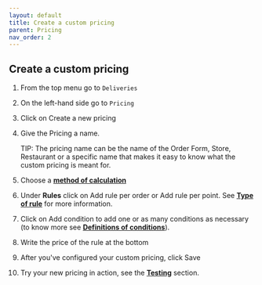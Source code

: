 ```yaml
---
layout: default
title: Create a custom pricing
parent: Pricing
nav_order: 2
---
```


## Create a custom pricing
1. From the top menu go to `Deliveries`
2. On the left-hand side go to `Pricing`
3. Click on <span class="badge badge-success"><i class="fa fa-plus"></i> Create a new pricing</span>
4. Give the Pricing a name.
   
   <span class="badge badge-info">TIP:</span><span> The pricing name can be the name of the Order Form, Store, Restaurant or a specific name that makes it easy to know what the custom pricing is meant for</span>.
5. Choose a [**method of calculation**](/en/admin/pricing_method_of_calculation)
6. Under **Rules** click on <span class="badge badge-success"> <i class="fa fa-plus"></i> Add rule per order</span> or <span class="badge badge-success"> <i class="fa fa-plus"></i> Add rule per point</span>. See [**Type of rule**](/en/admin/pricing_rule) for more information.
7. Click on <span class="badge badge-warning"><i class="fa fa-plus"></i> Add condition</span> to add one or as many conditions as necessary (to know more see [**Definitions of conditions**](/en/admin/pricing_rule)).
8. Write the price of the rule at the bottom
9. After you've configured your custom pricing, click <span class="badge badge-primary">Save</span>
10. Try your new pricing in action, see the [**Testing**](/en/admin/pricing_testing) section.
